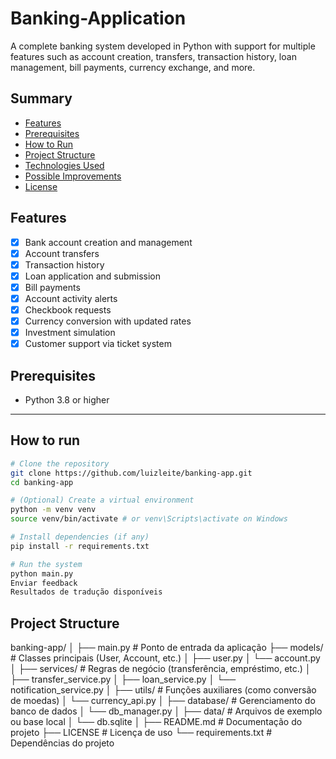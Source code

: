 # Banking-Application


A complete banking system developed in Python with support for multiple features such as account creation, transfers, transaction history, loan management, bill payments, currency exchange, and more.

## Summary

- [Features](#features)
- [Prerequisites](#prerequisites)
- [How to Run](#how-to-run)
- [Project Structure](#project-structure)
- [Technologies Used](#technologies-used)
- [Possible Improvements](#possible-improvements)
- [License](#license)

## Features

- [x] Bank account creation and management
- [x] Account transfers
- [x] Transaction history
- [x] Loan application and submission
- [x] Bill payments
- [x] Account activity alerts
- [x] Checkbook requests
- [x] Currency conversion with updated rates
- [x] Investment simulation
- [x] Customer support via ticket system

## Prerequisites

- Python 3.8 or higher

---

## How to run

```bash
# Clone the repository
git clone https://github.com/luizleite/banking-app.git
cd banking-app

# (Optional) Create a virtual environment
python -m venv venv
source venv/bin/activate # or venv\Scripts\activate on Windows

# Install dependencies (if any)
pip install -r requirements.txt

# Run the system
python main.py
Enviar feedback
Resultados de tradução disponíveis
```

## Project Structure

banking-app/
│
├── main.py                  # Ponto de entrada da aplicação
├── models/                  # Classes principais (User, Account, etc.)
│   ├── user.py
│   └── account.py
│
├── services/                # Regras de negócio (transferência, empréstimo, etc.)
│   ├── transfer_service.py
│   ├── loan_service.py
│   └── notification_service.py
│
├── utils/                   # Funções auxiliares (como conversão de moedas)
│   └── currency_api.py
│
├── database/                # Gerenciamento do banco de dados
│   └── db_manager.py
│
├── data/                    # Arquivos de exemplo ou base local
│   └── db.sqlite
│
├── README.md                # Documentação do projeto
├── LICENSE                  # Licença de uso
└── requirements.txt         # Dependências do projeto

